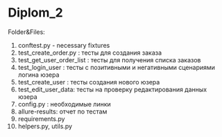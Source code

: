 # Diplom_2

Folder&Files:
1. conftest.py - necessary fixtures
2. test_create_order.py : тесты для создания заказа
3. test_get_user_order_list : тесты для получения списка заказов
4. test_login_user : тесты с позитивными и негативными сценариями логина юзера
5. test_create_user : тесты создания нового юзера
6. test_edit_user_data: тесты на проверку редактирования данных юзера
7. config.py : необходимые линки
8. allure-results: отчет по тестам
9. requirements.py
10. helpers.py, utils.py
